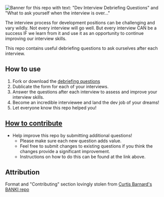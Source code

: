 ![Banner for this repo with text: "Dev Interview Debriefing Questions" and "What to ask yourself when the interview is over..."](https://user-images.githubusercontent.com/100240622/217325828-6269b6f8-94ba-4222-b654-d2c1ead90188.png)


The interview process for development positions can be challenging and vary wildly. Not every interview will go well. But every interview CAN be a success IF we learn from it and use it as an opportunity to continue improving our interview skills. 

This repo contains useful debriefing questions to ask ourselves after each interview. 

## How to use
1. Fork or download the [debriefing questions](https://github.com/gentlegiantdev/dev-interview-debriefing/blob/main/dev-interview-debriefing-questions.md)
2. Dublicate the form for each of your interviews. 
3. Answer the questions after each interview to assess and improve your interview skills.  
4. Become an incredible interviewee and land the dev job of your dreams! 
5. Let everyone know this repo helped you!


## [How to contribute](https://github.com/gentlegiantdev/dev-interview-debriefing/blob/main/CONTRIBUTING.md)
- Help improve this repo by submitting additional questions!
  - Please make sure each new question adds value.
  - Feel free to submit changes to existing questions if you think the changes provide a significant improvement.
  - Instructions on how to do this can be found at the link above.

## Attribution 
Format and "Contributing" section lovingly stolen from [Curtis Barnard's BANKI repo](https://github.com/curtisbarnard/BANKI)
